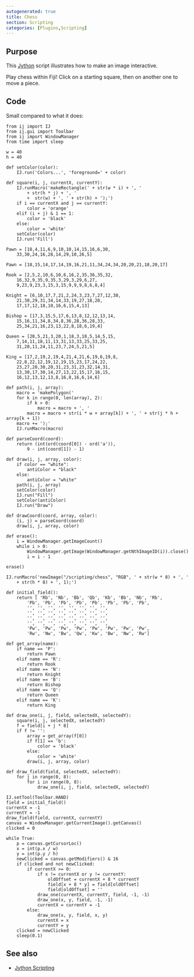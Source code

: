 ```yaml
---
autogenerated: true
title: Chess
section: Scripting
categories: [Plugins,Scripting]
---
```


## Purpose

This [Jython](/scripting/jython) script illustrates how to make an image interactive.

Play chess within Fiji! Click on a starting square, then on another one to move a piece.

## Code

Small compared to what it does:

    from ij import IJ
    from ij.gui import Toolbar
    from ij import WindowManager
    from time import sleep

    w = 40
    h = 40

    def setColor(color):
        IJ.run('Colors...', 'foreground=' + color)

    def square(i, j, currentX, currentY):
        IJ.runMacro('makeRectangle(' + str(w * i) + ', '
            + str(h * j) + ', '
            +  str(w) + ', ' + str(h) + ');')
        if i == currentX and j == currentY:
            color = 'orange'
        elif (i + j) & 1 == 1:
            color = 'black'
        else:
            color = 'white'
        setColor(color)
        IJ.run('Fill')

    Pawn = [18,4,11,6,9,10,10,14,15,16,6,30,
        33,30,24,16,28,14,29,10,26,5]

    Pawn = [18,15,14,17,14,19,16,21,11,34,24,34,20,20,21,18,20,17]

    Rook = [2,5,2,10,6,10,6,16,2,35,36,35,32,
        16,32,9,35,9,35,3,29,3,29,6,27,
        9,23,9,23,3,15,3,15,9,9,9,8,6,8,4]

    Knight = [6,10,17,7,21,2,24,3,23,7,27,12,30,
        21,30,29,31,34,14,33,19,27,18,20,
        17,17,12,18,10,16,6,15,4,13]

    Bishop = [17,3,15,5,17,6,13,8,12,12,13,14,
        15,16,11,34,8,34,8,36,28,36,28,33,
        25,34,21,16,23,13,22,8,18,6,19,4]

    Queen = [20,5,21,3,20,1,18,3,18,5,14,5,15,
        7,14,11,18,11,13,31,13,33,25,33,25,
        31,20,11,24,11,23,7,24,5,21,5]

    King = [17,2,19,2,19,4,21,4,21,6,19,6,19,8,
        22,8,22,12,19,12,19,15,23,17,24,22,
        23,27,20,30,20,31,23,31,23,32,14,31,
        13,30,17,30,14,27,13,22,15,17,16,15,
        16,12,13,12,13,8,16,8,16,6,14,6]

    def path(i, j, array):
        macro = 'makePolygon('
        for k in range(0, len(array), 2):
            if k > 0:
                macro = macro + ', '
            macro = macro + str(i * w + array[k]) + ', ' + str(j * h + array[k + 1])
        macro += ');'
        IJ.runMacro(macro)

    def parseCoord(coord):
        return (int(ord(coord[0]) - ord('a')),
            9 - int(coord[1]) - 1)

    def draw(i, j, array, color):
        if color == "white":
            antiColor = "black"
        else:
            antiColor = "white"
        path(i, j, array)
        setColor(color)
        IJ.run("Fill")
        setColor(antiColor)
        IJ.run("Draw")

    def drawCoord(coord, array, color):
        (i, j) = parseCoord(coord)
        draw(i, j, array, color)

    def erase():
        i = WindowManager.getImageCount()
        while i > 0:
            WindowManager.getImage(WindowManager.getNthImageID(i)).close()
            i = i - 1

    erase()

    IJ.runMacro('newImage("/scripting/chess", "RGB", ' + str(w * 8) + ', '
        + str(h * 8) + ', 1);')

    def initial_field():
        return [ 'Rb', 'Nb', 'Bb', 'Qb', 'Kb', 'Bb', 'Nb', 'Rb',
            'Pb', 'Pb', 'Pb', 'Pb', 'Pb', 'Pb', 'Pb', 'Pb',
            '', '', '', '', '', '', '', '',
            '', '', '', '', '', '', '', '',
            '', '', '', '', '', '', '', '',
            '', '', '', '', '', '', '', '',
            'Pw', 'Pw', 'Pw', 'Pw', 'Pw', 'Pw', 'Pw', 'Pw',
            'Rw', 'Nw', 'Bw', 'Qw', 'Kw', 'Bw', 'Nw', 'Rw']

    def get_array(name):
        if name == 'P':
            return Pawn
        elif name == 'R':
            return Rook
        elif name == 'N':
            return Knight
        elif name == 'B':
            return Bishop
        elif name == 'Q':
            return Queen
        elif name == 'K':
            return King

    def draw_one(i, j, field, selectedX, selectedY):
        square(i, j, selectedX, selectedY)
        f = field[i + j * 8]
        if f != '':
            array = get_array(f[0])
            if f[1] == 'b':
                color = 'black'
            else:
                color = 'white'
            draw(i, j, array, color)

    def draw_field(field, selectedX, selectedY):
        for j in range(0, 8):
            for i in range(0, 8):
                draw_one(i, j, field, selectedX, selectedY)

    IJ.setTool(Toolbar.HAND)
    field = initial_field()
    currentX = -1
    currentY = -1
    draw_field(field, currentX, currentY)
    canvas = WindowManager.getCurrentImage().getCanvas()
    clicked = 0

    while True:
        p = canvas.getCursorLoc()
        x = int(p.x / w)
        y = int(p.y / h)
        newClicked = canvas.getModifiers() & 16
        if clicked and not newClicked:
            if currentX >= 0:
                if x != currentX or y != currentY:
                    oldOffset = currentX + 8 * currentY
                    field[x + 8 * y] = field[oldOffset]
                    field[oldOffset] = ''
                draw_one(currentX, currentY, field, -1, -1)
                draw_one(x, y, field, -1, -1)
                currentX = currentY = -1
            else:
                draw_one(x, y, field, x, y)
                currentX = x
                currentY = y
        clicked = newClicked
        sleep(0.1)

## See also

-   [Jython Scripting](/scripting/jython)

 
